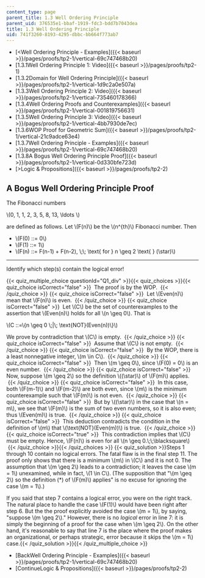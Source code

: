 ```yaml
---
content_type: page
parent_title: 1.3 Well Ordering Principle
parent_uid: 376535e1-bbaf-1919-fdc3-bdd7b7043dea
title: 1.3 Well Ordering Principle
uid: 741f3260-8193-4295-dbbc-bb664f773ab7
---
```


*   [\<Well Ordering Principle - Examples]({{< baseurl >}}/pages/proofs/tp2-1/vertical-69c747468b20)
*   [1.3.1Well Ordering Principle 1: Video]({{< baseurl >}}/pages/proofs/tp2-1)
*   [1.3.2Domain for Well Ordering Principle]({{< baseurl >}}/pages/proofs/tp2-1/vertical-1d9c2a0e507a)
*   [1.3.3Well Ordering Principle 2: Video]({{< baseurl >}}/pages/proofs/tp2-1/vertical-735460178366)
*   [1.3.4Well Ordering Proofs and Counterexamples]({{< baseurl >}}/pages/proofs/tp2-1/vertical-001819756631)
*   [1.3.5Well Ordering Principle 3: Video]({{< baseurl >}}/pages/proofs/tp2-1/vertical-4bb7930de7ec)
*   [1.3.6WOP Proof for Geometric Sum]({{< baseurl >}}/pages/proofs/tp2-1/vertical-21c9adce63e4)
*   [1.3.7Well Ordering Principle - Examples]({{< baseurl >}}/pages/proofs/tp2-1/vertical-69c747468b20)
*   [1.3.8A Bogus Well Ordering Principle Proof]({{< baseurl >}}/pages/proofs/tp2-1/vertical-0d330bfe723d)
*   [\>Logic & Propositions]({{< baseurl >}}/pages/proofs/tp2-2)

A Bogus Well Ordering Principle Proof
-------------------------------------

  

The Fibonacci numbers

\\(0, 1, 1, 2, 3, 5, 8, 13, \\ldots \\)

are defined as follows. Let \\(F(n)\\) be the \\(n^{th}\\) Fibonacci number. Then

*   \\(F(0) ::= 0\\)
*   \\(F(1) ::= 1\\)
*   \\(F(n) ::= F(n-1) + F(n-2), \\;\\; \\text{ for } n \\geq 2 \\text{ } (\\star)\\)

* * *

  

Identify which step(s) contain the logical error!

{{< quiz_multiple_choice questionId="Q1_div" >}}{{< quiz_choices >}}{{< quiz_choice isCorrect="false" >}}&nbsp; The proof is by the WOP. &nbsp;{{< /quiz_choice >}}
{{< quiz_choice isCorrect="false" >}}&nbsp; Let \\(Even(n)\\) mean that \\(F(n)\\) is even. &nbsp;{{< /quiz_choice >}}
{{< quiz_choice isCorrect="false" >}}&nbsp; Let \\(C\\) be the set of counterexamples to the assertion that \\(Even(n)\\) holds for all \\(n \\geq 0\\). That is

\\(C ::=\\{n \\geq 0 \\;|\\; \\text{NOT}(Even(n))\\}\\)

We prove by contradiction that \\(C\\) is empty. &nbsp;{{< /quiz_choice >}}
{{< quiz_choice isCorrect="false" >}}&nbsp; Assume that \\(C\\) is not empty. &nbsp;{{< /quiz_choice >}}
{{< quiz_choice isCorrect="false" >}}&nbsp; By the WOP, there is a least nonnegative integer, \\(m \\in C\\). &nbsp;{{< /quiz_choice >}}
{{< quiz_choice isCorrect="false" >}}&nbsp; Then \\(m \\geq 0\\), since \\(F(0) = 0\\) is an even number. &nbsp;{{< /quiz_choice >}}
{{< quiz_choice isCorrect="false" >}}&nbsp; Now, suppose \\(m \\geq 2\\) so the definition \\((\\star)\\) of \\(F(m)\\) applies. &nbsp;{{< /quiz_choice >}}
{{< quiz_choice isCorrect="false" >}}&nbsp; In this case, both \\(F(m-1)\\) and \\(F(m-2)\\) are both even, since \\(m\\) is the minimum counterexample such that \\(F(m)\\) is not even. &nbsp;{{< /quiz_choice >}}
{{< quiz_choice isCorrect="false" >}}&nbsp; But by \\((\\star)\\) in the case that \\(n = m\\), we see that \\(F(m)\\) is the sum of two even numbers, so it is also even; thus \\(Even(m)\\) is true. &nbsp;{{< /quiz_choice >}}
{{< quiz_choice isCorrect="false" >}}&nbsp; This deduction contradicts the condition in the definition of \\(m\\) that \\(\\text{NOT}(Even(m))\\) is true. &nbsp;{{< /quiz_choice >}}
{{< quiz_choice isCorrect="true" >}}&nbsp; This contradiction implies that \\(C\\) must be empty. Hence, \\(F(n)\\) is even for all \\(n \\geq 0.\\;\\;\\blacksquare\\) &nbsp;{{< /quiz_choice >}}{{< /quiz_choices >}}
{{< quiz_solution >}}Steps 1 through 10 contain no logical errors. The fatal flaw is in the final step 11. The proof only shows that there is a minimum \\(m\\) in \\(C\\) and it is not 0. The assumption that \\(m \\geq 2\\) leads to a contradiction; it leaves the case \\(m = 1\\) unexamined, while in fact, \\(1 \\in C\\). (The supposition that "\\(m \\geq 2\\) so the definition (\*) of \\(F(m)\\) applies" is no excuse for ignoring the case \\(m = 1\\).)

If you said that step 7 contains a logical error, you were on the right track. The natural place to handle the case \\(F(1)\\) would have been right after step 6. But the the proof explicitly avoided the case \\(m = 1\\), by saying, "suppose \\(m \\geq 2\\)." However, there is no _logical_ error in line 7: it is simply the beginning of a proof for the case when \\(m \\geq 2\\). On the other hand, it's reasonable to say that line 7 is the place where the proof makes an organizational, or perhaps strategic, error because it skips the \\(m = 1\\) case.{{< /quiz_solution >}}{{< /quiz_multiple_choice >}}

*   [BackWell Ordering Principle - Examples]({{< baseurl >}}/pages/proofs/tp2-1/vertical-69c747468b20)
*   [ContinueLogic & Propositions]({{< baseurl >}}/pages/proofs/tp2-2)
